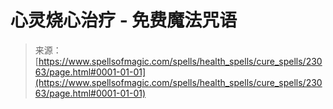 <!--yml

category: 未分类

date: 2024-06-12 19:07:56

-->

# 心灵烧心治疗 - 免费魔法咒语

> 来源：[https://www.spellsofmagic.com/spells/health_spells/cure_spells/23063/page.html#0001-01-01](https://www.spellsofmagic.com/spells/health_spells/cure_spells/23063/page.html#0001-01-01)
